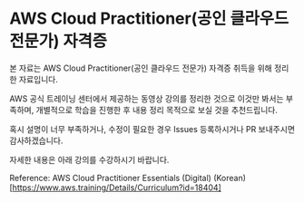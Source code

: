 # AWS Cloud Practitioner(공인 클라우드 전문가) 자격증

본 자료는 AWS Cloud Practitioner(공인 클라우드 전문가) 자격증 취득을 위해 정리한 자료입니다.

AWS 공식 트레이닝 센터에서 제공하는 동영상 강의를 정리한 것으로 이것만 봐서는 부족하며,
개별적으로 학습을 진행한 후 내용 정리 목적으로 보실 것을 추천드립니다.

혹시 설명이 너무 부족하거나, 수정이 필요한 경우 Issues 등록하시거나 PR 보내주시면 감사하겠습니다.

자세한 내용은 아래 강의를 수강하시기 바랍니다.

Reference: AWS Cloud Practitioner Essentials (Digital) (Korean)[https://www.aws.training/Details/Curriculum?id=18404]
